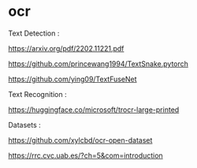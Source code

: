 # ocr

Text Detection :

https://arxiv.org/pdf/2202.11221.pdf

https://github.com/princewang1994/TextSnake.pytorch

https://github.com/ying09/TextFuseNet

Text Recognition :

https://huggingface.co/microsoft/trocr-large-printed


Datasets :

https://github.com/xylcbd/ocr-open-dataset

https://rrc.cvc.uab.es/?ch=5&com=introduction
